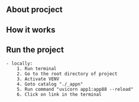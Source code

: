 ## About procject

## How it works

## Run the project
    - locally:  
        1. Run terminal
        2. Go to the root directory of project
        3. Activate VENV
        4. Goto catalog "./_appn"
        5. Run command "uvicorn app1:app88 --reload"
        6. Click on link in the terminal